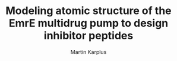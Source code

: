 ---
author: Martin Karplus
funder: National Institutes of Health (US)
layout: grant
link:
- https://www.niaid.nih.gov/sites/default/files/1r03ai111416-01_karplus_sample_app.pdf
link_name:
- Proposal
program: R03
status: funded
title: Modeling atomic structure of the EmrE multidrug pump to design inhibitor peptides
year: 2014
---